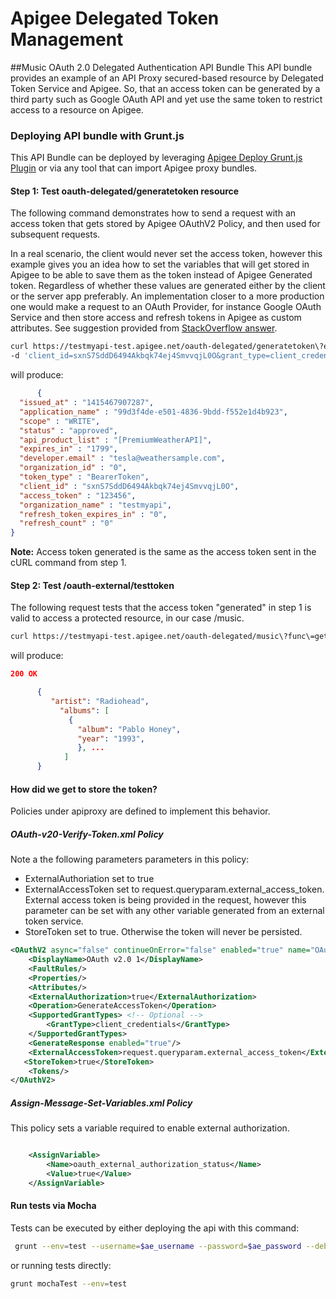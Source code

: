 Apigee Delegated Token Management
=========

##Music OAuth 2.0 Delegated Authentication API Bundle
This API bundle provides an example of an API Proxy secured-based resource by Delegated Token Service and Apigee. So, that an access token can be generated by a third party such as Google OAuth API and yet use the same token to restrict access to a resource on Apigee.

### Deploying API bundle with Grunt.js
This API Bundle can be deployed by leveraging [Apigee Deploy Grunt.js Plugin](https://github.com/apigeecs/apigee-deploy-grunt-plugin) or via any tool that can import Apigee proxy bundles.

#### Step 1: Test oauth-delegated/generatetoken resource
The following command demonstrates how to send a request with an access token that gets stored by Apigee OAuthV2 Policy, and then used for subsequent requests.

In a real scenario, the client would never set the access token, however this example gives you an idea how to set the variables that will get stored in Apigee to be able to save them as the token instead of Apigee Generated token. Regardless of whether these values are generated either by the client or the server app preferably. An implementation closer to a more production one would make a request to an OAuth Provider, for instance Google OAuth Service and then store access and refresh tokens in Apigee as custom attributes. See suggestion provided from [StackOverflow answer](http://stackoverflow.com/questions/23710888/apigee-oauth-authorization).

```bash
curl https://testmyapi-test.apigee.net/oauth-delegated/generatetoken\?external_access_token\=123456 \
-d 'client_id=sxnS7SddD6494Akbqk74ej4SmvvqjL0O&grant_type=client_credentials' -v
```

will produce:

```json
      {
  "issued_at" : "1415467907287",
  "application_name" : "99d3f4de-e501-4836-9bdd-f552e1d4b923",
  "scope" : "WRITE",
  "status" : "approved",
  "api_product_list" : "[PremiumWeatherAPI]",
  "expires_in" : "1799",
  "developer.email" : "tesla@weathersample.com",
  "organization_id" : "0",
  "token_type" : "BearerToken",
  "client_id" : "sxnS7SddD6494Akbqk74ej4SmvvqjL0O",
  "access_token" : "123456",
  "organization_name" : "testmyapi",
  "refresh_token_expires_in" : "0",
  "refresh_count" : "0"
}
```

**Note:** Access token generated is the same as the access token sent in the cURL command from step 1.

#### Step 2: Test /oauth-external/testtoken
The following request tests that the access token "generated" in step 1 is valid to access a protected resource, in our case /music.

```bash
curl https://testmyapi-test.apigee.net/oauth-delegated/music\?func\=getSong\&artist\=radiohead\&fmt\=json -H 'Authorization:Bearer 123456'
```

will produce:
```json
200 OK

      {
         "artist": "Radiohead",
           "albums": [
             {
               "album": "Pablo Honey",
               "year": "1993",
               }, ...
            ]
      }
```

#### How did we get to store the token?
Policies under apiproxy are defined to implement this behavior.

##### OAuth-v20-Verify-Token.xml Policy
Note a the following parameters parameters in this policy:

- ExternalAuthoriation set to true
- ExternalAccessToken set to request.queryparam.external_access_token. External access token is being provided in the request, however this parameter can be set with any other variable generated from an external token service.
- StoreToken set to true. Otherwise the token will never be persisted.


```xml
<OAuthV2 async="false" continueOnError="false" enabled="true" name="OAuth-v20-Verify-Token">
    <DisplayName>OAuth v2.0 1</DisplayName>
    <FaultRules/>
    <Properties/>
    <Attributes/>
    <ExternalAuthorization>true</ExternalAuthorization>
    <Operation>GenerateAccessToken</Operation>
    <SupportedGrantTypes> <!-- Optional -->
        <GrantType>client_credentials</GrantType>
    </SupportedGrantTypes>
    <GenerateResponse enabled="true"/>
    <ExternalAccessToken>request.queryparam.external_access_token</ExternalAccessToken>
   <StoreToken>true</StoreToken> 
    <Tokens/>
</OAuthV2>
```

##### Assign-Message-Set-Variables.xml Policy
This policy sets a variable required to enable external authorization.
```xml

    <AssignVariable>
        <Name>oauth_external_authorization_status</Name>
        <Value>true</Value>
    </AssignVariable>
```

#### Run tests via Mocha
Tests can be executed by either deploying the api with this command:
```bash
 grunt --env=test --username=$ae_username --password=$ae_password --debug
```
 or running tests directly:
```bash
grunt mochaTest --env=test
```